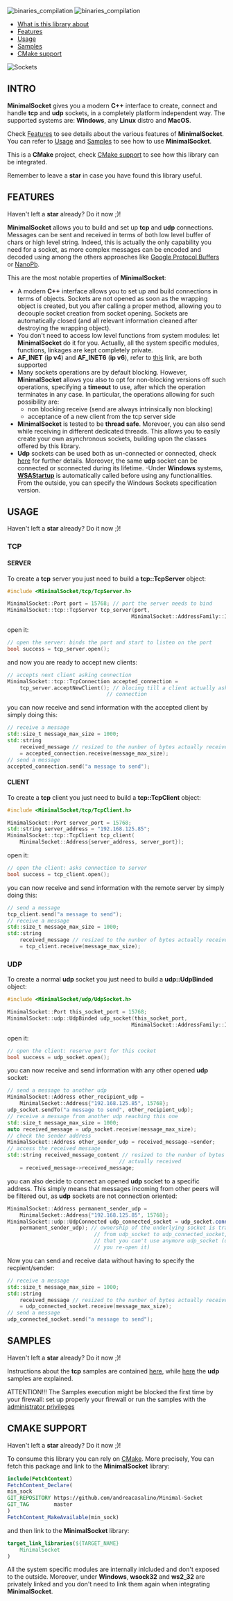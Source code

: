 ![binaries_compilation](https://github.com/andreacasalino/Cross-Platform-Socket/actions/workflows/installArtifacts.yml/badge.svg)
![binaries_compilation](https://github.com/andreacasalino/Cross-Platform-Socket/actions/workflows/runTests.yml/badge.svg)

- [What is this library about](#intro)
- [Features](#features)
- [Usage](#usage)
- [Samples](#samples)
- [CMake support](#cmake-support)

![Sockets](./sockets.svg)

## INTRO

**MinimalSocket** gives you a modern **C++** interface to create, connect and handle **tcp** and **udp** sockets, in a
completely platform independent way. The supported systems are: **Windows**, any **Linux** distro and **MacOS**.

Check [Features](#features) to see details about the various features of **MinimalSocket**. You can refer to [Usage](#usage) and [Samples](#samples) to see how to use **MinimalSocket**.

This is a **CMake** project, check [CMake support](#cmake-support) to see how this library can be integrated.

Remember to leave a **star** in case you have found this library useful.

## FEATURES

Haven't left a **star** already? Do it now ;)!

**MinimalSocket** allows you to build and set up **tcp** and **udp** connections. Messages can be sent and received in terms of both low level buffer of chars or high level string. Indeed, this is actually the only capability you need for a socket, as more complex messages can be encoded and decoded using among the others approaches like [Google Protocol Buffers](https://developers.google.com/protocol-buffers/docs/cpptutorial) or [NanoPb](https://jpa.kapsi.fi/nanopb/).

This are the most notable properties of **MinimalSocket**:
- A modern **C++** interface allows you to set up and build connections in terms of objects. Sockets are not opened as soon as the wrapping object is created, but you after calling a proper method, allowing you to decouple socket creation from socket opening. Sockets are automatically closed (and all relevant information cleaned after destroying the wrapping object).
- You don't need to access low level functions from system modules: let **MinimalSocket** do it for you. Actually, all the system specific modules, functions, linkages are kept completely private.
- **AF_INET** (**ip v4**) and **AF_INET6** (**ip v6**), refer to [this](https://www.ibm.com/docs/en/i/7.1?topic=characteristics-socket-address-family) link, are both supported
- Many sockets operations are by default blocking. However, **MinimalSocket** allows you also to opt for non-blocking versions off such operations, specifying a **timeout** to use, after which the operation terminates in any case. In particular, the operations allowing for such possibility are:
    - non blocking receive (send are always intrinsically non blocking)
    - acceptance of a new client from the tcp server side
- **MinimalSocket** is tested to be **thread safe**. Morevoer, you can also send while receiving in different dedicated threads. This allows you to easily create your own asynchronous sockets, building upon the classes offered by this library.
- **Udp** sockets can be used both as un-connected or connected, check [here](./samples/udp/README.md) for further details. Moreover, the same **udp** socket can be connected or sconnected during its lifetime.
-Under **Windows** systems, [**WSAStartup**](https://docs.microsoft.com/en-us/windows/win32/api/winsock/nf-winsock-wsastartup) is automatically called before using any functionalities. From the outside, you can specify the Windows Sockets specification version.

## USAGE

Haven't left a **star** already? Do it now ;)!

### TCP

#### SERVER

To create a **tcp** server you just need to build a **tcp::TcpServer** object:
```cpp
#include <MinimalSocket/tcp/TcpServer.h>

MinimalSocket::Port port = 15768; // port the server needs to bind
MinimalSocket::tcp::TcpServer tcp_server(port,
                                        MinimalSocket::AddressFamily::IP_V4);
```

open it:
```cpp
// open the server: binds the port and start to listen on the port
bool success = tcp_server.open();
```

and now you are ready to accept new clients:
```cpp
// accepts next client asking connection
MinimalSocket::tcp::TcpConnection accepted_connection =
    tcp_server.acceptNewClient(); // blocing till a client actually asks the
                                // connection
```

you can now receive and send information with the accepted client by simply doing this:
```cpp
// receive a message
std::size_t message_max_size = 1000;
std::string
    received_message // resized to the nunber of bytes actually received
    = accepted_connection.receive(message_max_size);
// send a message
accepted_connection.send("a message to send");
```

#### CLIENT

To create a **tcp** client you just need to build a **tcp::TcpClient** object:
```cpp
#include <MinimalSocket/tcp/TcpClient.h>

MinimalSocket::Port server_port = 15768;
std::string server_address = "192.168.125.85";
MinimalSocket::tcp::TcpClient tcp_client(
    MinimalSocket::Address{server_address, server_port});
```

open it:
```cpp
// open the client: asks connection to server
bool success = tcp_client.open();
```

you can now receive and send information with the remote server by simply doing this:
```cpp
// send a message
tcp_client.send("a message to send");
// receive a message
std::size_t message_max_size = 1000;
std::string
    received_message // resized to the nunber of bytes actually received
    = tcp_client.receive(message_max_size);
```

### UDP

To create a normal **udp** socket you just need to build a **udp::UdpBinded** object:
```cpp
#include <MinimalSocket/udp/UdpSocket.h>

MinimalSocket::Port this_socket_port = 15768;
MinimalSocket::udp::UdpBinded udp_socket(this_socket_port,
                                        MinimalSocket::AddressFamily::IP_V6);
```

open it:
```cpp
// open the client: reserve port for this cocket
bool success = udp_socket.open();
```

you can now receive and send information with any other opened **udp** socket:
```cpp
// send a message to another udp
MinimalSocket::Address other_recipient_udp =
    MinimalSocket::Address{"192.168.125.85", 15768};
udp_socket.sendTo("a message to send", other_recipient_udp);
// receive a message from another udp reaching this one
std::size_t message_max_size = 1000;
auto received_message = udp_socket.receive(message_max_size);
// check the sender address
MinimalSocket::Address other_sender_udp = received_message->sender;
// access the received message
std::string received_message_content // resized to the nunber of bytes
                                    // actually received
    = received_message->received_message;
```

you can also decide to connect an opened **udp** socket to a specific address. This simply means that messages incoming from other peers will be filtered out, as **udp** sockets are not connection oriented:
```cpp
MinimalSocket::Address permanent_sender_udp =
    MinimalSocket::Address{"192.168.125.85", 15768};
MinimalSocket::udp::UdpConnected udp_connected_socket = udp_socket.connect(
    permanent_sender_udp); // ownership of the underlying socket is transfered
                            // from udp_socket to udp_connected_socket, meaning
                            // that you can't use anymore udp_socket (unless
                            // you re-open it)
```

Now you can send and receive data without having to specify the recpient/sender:
```cpp
// receive a message
std::size_t message_max_size = 1000;
std::string
    received_message // resized to the nunber of bytes actually received
    = udp_connected_socket.receive(message_max_size);
// send a message
udp_connected_socket.send("a message to send");
```

## SAMPLES

Haven't left a **star** already? Do it now ;)!

Instructions about the **tcp** samples are contained [here](./samples/tcp/README.md), while [here](./samples/udp/README.md) the **udp** samples are explained.

ATTENTION!!! The Samples execution might be blocked the first time by your firewall: set up properly your firewall or run the samples with the [administrator privileges](https://www.techopedia.com/definition/4961/administrative-privileges#:~:text=Administrative%20privileges%20are%20the%20ability,as%20a%20database%20management%20system.)

## CMAKE SUPPORT

Haven't left a **star** already? Do it now ;)!
   
To consume this library you can rely on [CMake](https://cmake.org).
More precisely, You can fetch this package and link to the **MinimalSocket** library:
```cmake
include(FetchContent)
FetchContent_Declare(
min_sock
GIT_REPOSITORY https://github.com/andreacasalino/Minimal-Socket
GIT_TAG        master
)
FetchContent_MakeAvailable(min_sock)
```

and then link to the **MinimalSocket** library:
```cmake
target_link_libraries(${TARGET_NAME}
    MinimalSocket
)
```

All the system specific modules are internally inlcluded and don't exposed to the outside.
Moreover, under **Windows**, **wsock32** and **ws2_32** are privately linked and you don't need to link them again when integrating **MinimalSocket**.
